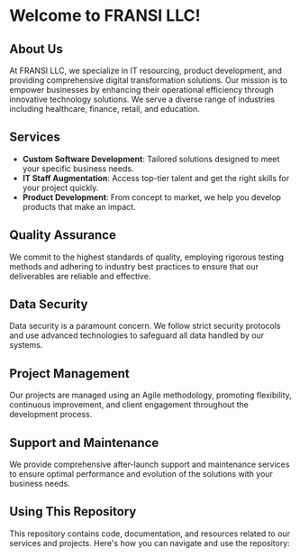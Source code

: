 # Welcome to FRANSI LLC!

## About Us
At FRANSI LLC, we specialize in IT resourcing, product development, and providing comprehensive digital transformation solutions. Our mission is to empower businesses by enhancing their operational efficiency through innovative technology solutions. We serve a diverse range of industries including healthcare, finance, retail, and education.

## Services
- **Custom Software Development**: Tailored solutions designed to meet your specific business needs.
- **IT Staff Augmentation**: Access top-tier talent and get the right skills for your project quickly.
- **Product Development**: From concept to market, we help you develop products that make an impact.

## Quality Assurance
We commit to the highest standards of quality, employing rigorous testing methods and adhering to industry best practices to ensure that our deliverables are reliable and effective.

## Data Security
Data security is a paramount concern. We follow strict security protocols and use advanced technologies to safeguard all data handled by our systems.

## Project Management
Our projects are managed using an Agile methodology, promoting flexibility, continuous improvement, and client engagement throughout the development process.

## Support and Maintenance
We provide comprehensive after-launch support and maintenance services to ensure optimal performance and evolution of the solutions with your business needs.

## Using This Repository
This repository contains code, documentation, and resources related to our services and projects. Here's how you can navigate and use the repository:
